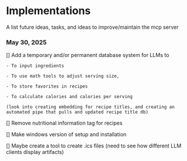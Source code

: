 # Implementations
A list future ideas, tasks, and ideas to improve/maintain the mcp server

### May 30, 2025
[] Add a temporary and/or permanent database system for LLMs to

    - To input ingredients 

    - To use math tools to adjust serving size, 

    - To store favorites in recipes

    - To calculate calories and calories per serving 
    
    (look into creating embedding for recipe titles, and creating an automated pipe that pulls and updated recipe title db)

[] Remove nutritional information tag for recipes

[] Make windows version of setup and installation

[] Maybe create a tool to create .ics files (need to see how different LLM clients display artifacts)

